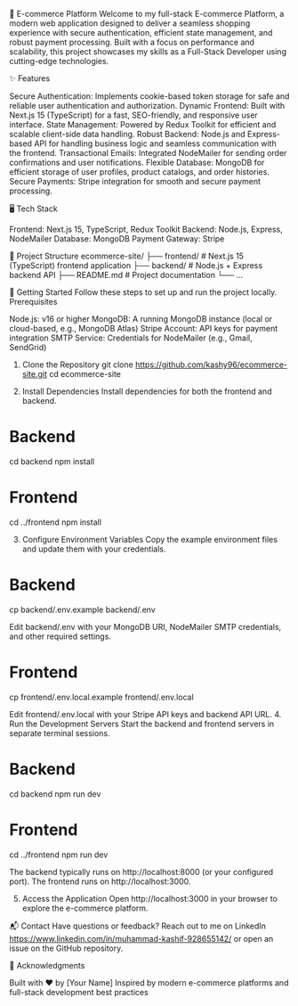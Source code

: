 🛒 E-commerce Platform
Welcome to my full-stack E-commerce Platform, a modern web application designed to deliver a seamless shopping experience with secure authentication, efficient state management, and robust payment processing. Built with a focus on performance and scalability, this project showcases my skills as a Full-Stack Developer using cutting-edge technologies.

✨ Features

Secure Authentication: Implements cookie-based token storage for safe and reliable user authentication and authorization.
Dynamic Frontend: Built with Next.js 15 (TypeScript) for a fast, SEO-friendly, and responsive user interface.
State Management: Powered by Redux Toolkit for efficient and scalable client-side data handling.
Robust Backend: Node.js and Express-based API for handling business logic and seamless communication with the frontend.
Transactional Emails: Integrated NodeMailer for sending order confirmations and user notifications.
Flexible Database: MongoDB for efficient storage of user profiles, product catalogs, and order histories.
Secure Payments: Stripe integration for smooth and secure payment processing.


🖥 Tech Stack

Frontend: Next.js 15, TypeScript, Redux Toolkit
Backend: Node.js, Express, NodeMailer
Database: MongoDB
Payment Gateway: Stripe


📁 Project Structure
ecommerce-site/
├── frontend/                # Next.js 15 (TypeScript) frontend application
├── backend/                 # Node.js + Express backend API
├── README.md                # Project documentation
└── ...


🚀 Getting Started
Follow these steps to set up and run the project locally.
Prerequisites

Node.js: v16 or higher
MongoDB: A running MongoDB instance (local or cloud-based, e.g., MongoDB Atlas)
Stripe Account: API keys for payment integration
SMTP Service: Credentials for NodeMailer (e.g., Gmail, SendGrid)

1. Clone the Repository
git clone https://github.com/kashy96/ecommerce-site.git
cd ecommerce-site

2. Install Dependencies
Install dependencies for both the frontend and backend.
# Backend
cd backend
npm install

# Frontend
cd ../frontend
npm install

3. Configure Environment Variables
Copy the example environment files and update them with your credentials.
# Backend
cp backend/.env.example backend/.env

Edit backend/.env with your MongoDB URI, NodeMailer SMTP credentials, and other required settings.
# Frontend
cp frontend/.env.local.example frontend/.env.local

Edit frontend/.env.local with your Stripe API keys and backend API URL.
4. Run the Development Servers
Start the backend and frontend servers in separate terminal sessions.
# Backend
cd backend
npm run dev

# Frontend
cd ../frontend
npm run dev

The backend typically runs on http://localhost:8000 (or your configured port).
The frontend runs on http://localhost:3000.

5. Access the Application
Open http://localhost:3000 in your browser to explore the e-commerce platform.

📬 Contact
Have questions or feedback? Reach out to me on LinkedIn https://www.linkedin.com/in/muhammad-kashif-928655142/ or open an issue on the GitHub repository.

🌟 Acknowledgments

Built with ❤️ by [Your Name]
Inspired by modern e-commerce platforms and full-stack development best practices